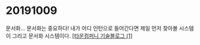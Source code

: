 # 20191009

문서화... 문서화는 중요하다! 내가 어디 인턴으로 들어간다면 제일 먼저 찾아볼 시스템이 그리고 문서화 시스템이다. [[타운컴퍼니 기술블로그 (1]](https://medium.com/towncompany-engineering/%EC%B9%9C%EC%A0%88%ED%95%98%EA%B2%8C-django-rest-framework-api-%EB%AC%B8%EC%84%9C-%EC%9E%90%EB%8F%99%ED%99%94%ED%95%98%EA%B8%B0-drf-yasg-c835269714fc)
